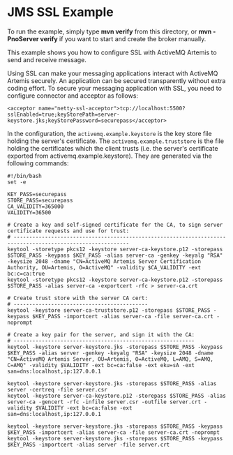 # JMS SSL Example

To run the example, simply type **mvn verify** from this directory, or **mvn -PnoServer verify** if you want to start and create the broker manually.

This example shows you how to configure SSL with ActiveMQ Artemis to send and receive message.

Using SSL can make your messaging applications interact with ActiveMQ Artemis securely. An application can be secured transparently without extra coding effort. To secure your messaging application with SSL, you need to configure connector and acceptor as follows:

    <acceptor name="netty-ssl-acceptor">tcp://localhost:5500?sslEnabled=true;keyStorePath=server-keystore.jks;keyStorePassword=securepass</acceptor>

In the configuration, the `activemq.example.keystore` is the key store file holding the server's certificate. The `activemq.example.truststore` is the file holding the certificates which the client trusts (i.e. the server's certificate exported from activemq.example.keystore). They are generated via the following commands:

```shell
#!/bin/bash
set -e

KEY_PASS=securepass
STORE_PASS=securepass
CA_VALIDITY=365000
VALIDITY=36500

# Create a key and self-signed certificate for the CA, to sign server certificate requests and use for trust:
# -----------------------------------------------------------------------------------------------------------
keytool -storetype pkcs12 -keystore server-ca-keystore.p12 -storepass $STORE_PASS -keypass $KEY_PASS -alias server-ca -genkey -keyalg "RSA" -keysize 2048 -dname "CN=ActiveMQ Artemis Server Certification Authority, OU=Artemis, O=ActiveMQ" -validity $CA_VALIDITY -ext bc:c=ca:true
keytool -storetype pkcs12 -keystore server-ca-keystore.p12 -storepass $STORE_PASS -alias server-ca -exportcert -rfc > server-ca.crt

# Create trust store with the server CA cert:
# -------------------------------------------
keytool -keystore server-ca-truststore.p12 -storepass $STORE_PASS -keypass $KEY_PASS -importcert -alias server-ca -file server-ca.crt -noprompt

# Create a key pair for the server, and sign it with the CA:
# ----------------------------------------------------------
keytool -keystore server-keystore.jks -storepass $STORE_PASS -keypass $KEY_PASS -alias server -genkey -keyalg "RSA" -keysize 2048 -dname "CN=ActiveMQ Artemis Server, OU=Artemis, O=ActiveMQ, L=AMQ, S=AMQ, C=AMQ" -validity $VALIDITY -ext bc=ca:false -ext eku=sA -ext san=dns:localhost,ip:127.0.0.1

keytool -keystore server-keystore.jks -storepass $STORE_PASS -alias server -certreq -file server.csr
keytool -keystore server-ca-keystore.p12 -storepass $STORE_PASS -alias server-ca -gencert -rfc -infile server.csr -outfile server.crt -validity $VALIDITY -ext bc=ca:false -ext san=dns:localhost,ip:127.0.0.1

keytool -keystore server-keystore.jks -storepass $STORE_PASS -keypass $KEY_PASS -importcert -alias server-ca -file server-ca.crt -noprompt
keytool -keystore server-keystore.jks -storepass $STORE_PASS -keypass $KEY_PASS -importcert -alias server -file server.crt
```
